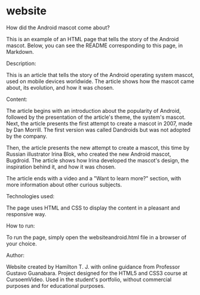 # website

How did the Android mascot come about?

This is an example of an HTML page that tells the story of the Android mascot. Below, you can see the README corresponding to this page, in Markdown.

Description:

This is an article that tells the story of the Android operating system mascot, used on mobile devices worldwide. The article shows how the mascot came about, its evolution, and how it was chosen.

Content:

The article begins with an introduction about the popularity of Android, followed by the presentation of the article's theme, the system's mascot. Next, the article presents the first attempt to create a mascot in 2007, made by Dan Morrill. The first version was called Dandroids but was not adopted by the company.

Then, the article presents the new attempt to create a mascot, this time by Russian illustrator Irina Blok, who created the new Android mascot, Bugdroid. The article shows how Irina developed the mascot's design, the inspiration behind it, and how it was chosen.

The article ends with a video and a "Want to learn more?" section, with more information about other curious subjects.

Technologies used:

The page uses HTML and CSS to display the content in a pleasant and responsive way.

How to run:

To run the page, simply open the websiteandroid.html file in a browser of your choice.

Author:

Website created by Hamilton T. J. with online guidance from Professor Gustavo Guanabara.
Project designed for the HTML5 and CSS3 course at CursoemVideo.
Used in the student's portfolio, without commercial purposes and for educational purposes.

